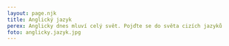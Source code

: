 ```yaml
---
layout: page.njk
title: Anglický jazyk
perex: Anglicky dnes mluví celý svět. Pojďte se do světa cizích jazyků ponořit s námi!
foto: anglicky.jazyk.jpg
---
```


<article class="course">

	

</article>